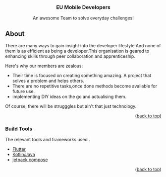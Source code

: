 <div id="top"></div>
<br />
<div align="center">
  <h3 align="center">EU Mobile Developers</h3>

  <p align="center">
    An awesome Team to solve everyday challenges!
    <br />
  </p>
</div>


## About

There are many ways to gain insight into the developer lifestyle.And none of them is as efficient as being a developer.This organisation
is geared to enhancing skills through peer collaboration and apprenticeship.

Here's why our members are zealous:
* Their time is focused on creating something amazing. A project that solves a problem and helps others.
* There are no repetitive tasks,once done methods become available for future use.
* implementing DIY ideas on the go and actualising them.

Of course, there will be strugggles but ain't that just technology.


<p align="right">(<a href="#top">back to top</a>)</p>



### Build Tools

The relevant tools and frameworks used .

* [Flutter](https://flutter.dev/)
* [Kotlin/Java](https://kotlinlang.org/)
* [jetpack compose](https://developer.android.com/jetpack)

<p align="right">(<a href="#top">back to top</a>)</p>



